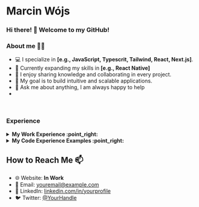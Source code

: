 <div><h1>Marcin Wójs</h1></div>

### Hi there! 👋 Welcome to my GitHub!


### About me 🧑‍💻

- 💻 I specialize in **[e.g., JavaScript, Typescrit, Tailwind, React, Next.js]**.  
- 🌱 Currently expanding my skills in **[e.g., React Native]**
- 🤝 I enjoy sharing knowledge and collaborating in every project.
- 🎯 My goal is to build intuitive and scalable applications.
- 💬 Ask me about anything, I am always happy to help
- 
<br />

### Experience

<details>
<summary><b> My Work Experience :point_right: </b></summary>
<table>
  <thead>
    <tr>
      <th>Company</th>
      <th>Position</th>
      <th>Roles & responsibilities</th>
      <th>Duration</th>
    </tr>
  </thead>
  <tbody>
     <tr>
      <td><b><a href="https://github.com/marcinwojs">Portfolio</a></b></td>
      <td>Junior Software Engineer</td>
      <td>.Net Core (AWS, Microservice(Azure)) Devloper</td>
      <td>FEB 2024 - Present</td>
    </tr>
  </tbody>
</table>
</details>

<details>
<summary><b> My Code Experience Examples :point_right: </b></summary>
<table>
  <thead>
    <tr>
      <th>Title</th>
    </tr>
  </thead>
  <tbody>
     <tr>
      <td><b><a href="https://github.com/marcinwojs/nextjs-firebase">nextjs-firebase</a> </b></td>
    </tr>
    <tr>
      <td><b><a href="https://github.com/marcinwojs/react-hook-form-with-zod-schema">react-hook-form-with-zod-schema</a> </b></td>
    </tr>
    <tr>
      <td><b><a href="https://github.com/marcinwojs/drag-and-drop">drag-and-drop</a> </b></td>
    </tr>
    <tr>
      <td><b><a href="https://github.com/marcinwojs/darkboard">darkboard</a> </b></td>
    </tr>
    <tr>
      <td><b><a href="https://github.com/marcinwojs/shopify-admin-panel-app-with-extensions">shopify-admin-panel-app-with-extensions</a> </b></td>
    </tr>
  </tbody>
</table>
</details>


## How to Reach Me 📫

- 🌐 Website: **In Work** 
- 📧 Email: [youremail@example.com](mailto:youremail@example.com)  
- 💼 LinkedIn: [linkedin.com/in/yourprofile](#)  
- 🐦 Twitter: [@YourHandle](#)  
